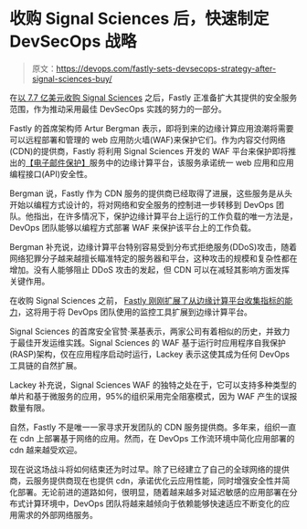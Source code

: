 # 收购 Signal Sciences 后，快速制定 DevSecOps 战略

> 原文：<https://devops.com/fastly-sets-devsecops-strategy-after-signal-sciences-buy/>

在[以 7.7 亿美元收购 Signal Sciences](https://www.fastly.com/press/press-releases/fastly-announces-agreement-acquire-signal-sciences) 之后，Fastly 正准备扩大其提供的安全服务范围，作为推动采用最佳 DevSecOps 实践的努力的一部分。

Fastly 的首席架构师 Artur Bergman 表示，即将到来的边缘计算应用浪潮将需要可以远程部署和管理的 web 应用防火墙(WAF)来保护它们。作为内容交付网络(CDN)的提供商，Fastly 将利用 Signal Sciences 开发的 WAF 平台来保护即将推出的[【电子邮件保护】](/cdn-cgi/l/email-protection)服务中的边缘计算平台，该服务承诺统一 web 应用和应用编程接口(API)安全性。

Bergman 说，Fastly 作为 CDN 服务的提供商已经取得了进展，这些服务是从头开始以编程方式设计的，将对网络和安全服务的控制进一步转移到 DevOps 团队。他指出，在许多情况下，保护边缘计算平台上运行的工作负载的唯一方法是，DevOps 团队能够以编程方式部署 WAF 来保护该平台上的工作负载。

Bergman 补充说，边缘计算平台特别容易受到分布式拒绝服务(DDoS)攻击，随着网络犯罪分子越来越擅长瞄准特定的服务器和平台，这种攻击的规模和复杂性都在增加。没有人能够阻止 DDoS 攻击的发起，但 CDN 可以在减轻其影响方面发挥关键作用。

在收购 Signal Sciences 之前， [Fastly 刚刚扩展了从边缘计算平台收集指标的能力](https://devops.com/fastly-facilitates-observability-at-the-edge/)，这将用于将 DevOps 团队使用的监控工具扩展到边缘计算平台。

Signal Sciences 的首席安全官赞·莱基表示，两家公司有着相似的历史，并致力于最佳开发运维实践。Signal Sciences 的 WAF 基于运行时应用程序自我保护(RASP)架构，仅在应用程序启动时运行，Lackey 表示这使其成为任何 DevOps 工具链的自然扩展。

Lackey 补充说，Signal Sciences WAF 的独特之处在于，它可以支持多种类型的单片和基于微服务的应用，95%的组织采用完全阻塞模式，因为 WAF 产生的误报数量有限。

自然，Fastly 不是唯一一家寻求开发团队的 CDN 服务提供商。多年来，组织一直在 cdn 上部署基于网络的应用。然而，在 DevOps 工作流环境中简化应用部署的 cdn 越来越受欢迎。

现在说这场战斗将如何结束还为时过早。除了已经建立了自己的全球网络的提供商，云服务提供商现在也提供 cdn，承诺优化云应用性能，同时增强安全性并简化部署。无论前进的道路如何，很明显，随着越来越多对延迟敏感的应用部署在分布式计算环境中，DevOps 团队将越来越倾向于依赖能够快速适应不断变化的应用需求的外部网络服务。